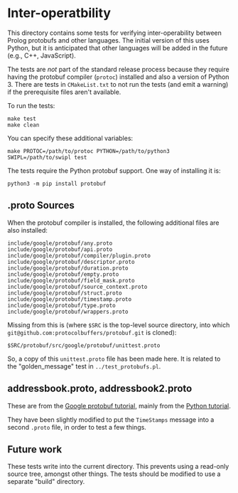 # Inter-operatbility

This directory contains some tests for verifying inter-operability
between Prolog protobufs and other languages. The initial version of
this uses Python, but it is anticipated that other languages will be
added in the future (e.g., C++, JavaScript).

The tests are *not* part of the standard release process because they
require having the protobuf compiler (`protoc`) installed and also a
version of Python 3. There are tests in `CMakeList.txt` to not run the
tests (and emit a warning) if the prerequisite files aren't available.

To run the tests:
```
make test
make clean
```
You can specify these additional variables:
```
make PROTOC=/path/to/protoc PYTHON=/path/to/python3 SWIPL=/path/to/swipl test
```

The tests require the Python protobuf support. One way of installing it is:
```
python3 -m pip install protobuf
```

## .proto Sources

When the protobuf compiler is installed, the following additional
files are also installed:

```
include/google/protobuf/any.proto
include/google/protobuf/api.proto
include/google/protobuf/compiler/plugin.proto
include/google/protobuf/descriptor.proto
include/google/protobuf/duration.proto
include/google/protobuf/empty.proto
include/google/protobuf/field_mask.proto
include/google/protobuf/source_context.proto
include/google/protobuf/struct.proto
include/google/protobuf/timestamp.proto
include/google/protobuf/type.proto
include/google/protobuf/wrappers.proto
```

Missing from this is (where `$SRC` is the top-level source directory, into which
`git@github.com:protocolbuffers/protobuf.git` is cloned):
```
$SRC/protobuf/src/google/protobuf/unittest.proto
```

So, a copy of this `unittest.proto` file has been made here.
It is related to the "golden_message" test in `../test_protobufs.pl`.

## addressbook.proto, addressbook2.proto

These are from the [Google protobuf
tutorial](https://developers.google.com/protocol-buffers/docs/tutorials),
mainly from the [Python
tutorial](https://developers.google.com/protocol-buffers/docs/pythontutorial).

They have been slightly modified to put the `TimeStamps` message into
a second `.proto` file, in order to test a few things.

## Future work

These tests write into the current directory. This prevents using a
read-only source tree, amongst other things. The tests should be
modified to use a separate "build" directory.
